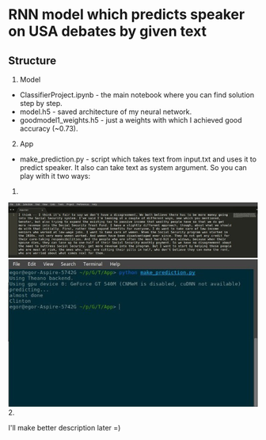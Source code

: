 # RNN model which predicts speaker on USA debates by given text

## Structure

1. Model
 * ClassifierProject.ipynb - the main notebook where you can find solution step by step.
 * model.h5 - saved architecture of my neural network.
 * goodmodel1_weights.h5 - just a weights with which I achieved good accuracy (~0.73).
 
2. App
 * make_prediction.py - script which takes text from input.txt and uses it to predict speaker. It also can take text as system argument.
 So you can play with it two ways:
 1.
  ![alt tag](https://github.com/EgorKrash/TextMultiClassifier/blob/master/Images/sublime.jpg)
  ![alt tag](https://github.com/EgorKrash/TextMultiClassifier/blob/master/Images/fish.jpg)
 2. 
 

I'll make better description later =)
